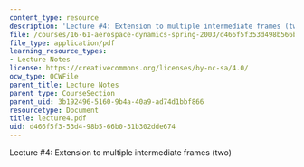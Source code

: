 ```yaml
---
content_type: resource
description: 'Lecture #4: Extension to multiple intermediate frames (two)'
file: /courses/16-61-aerospace-dynamics-spring-2003/d466f5f353d498b566b031b302dde674_lecture4.pdf
file_type: application/pdf
learning_resource_types:
- Lecture Notes
license: https://creativecommons.org/licenses/by-nc-sa/4.0/
ocw_type: OCWFile
parent_title: Lecture Notes
parent_type: CourseSection
parent_uid: 3b192496-5160-9b4a-40a9-ad74d1bbf866
resourcetype: Document
title: lecture4.pdf
uid: d466f5f3-53d4-98b5-66b0-31b302dde674
---
```

Lecture #4: Extension to multiple intermediate frames (two)